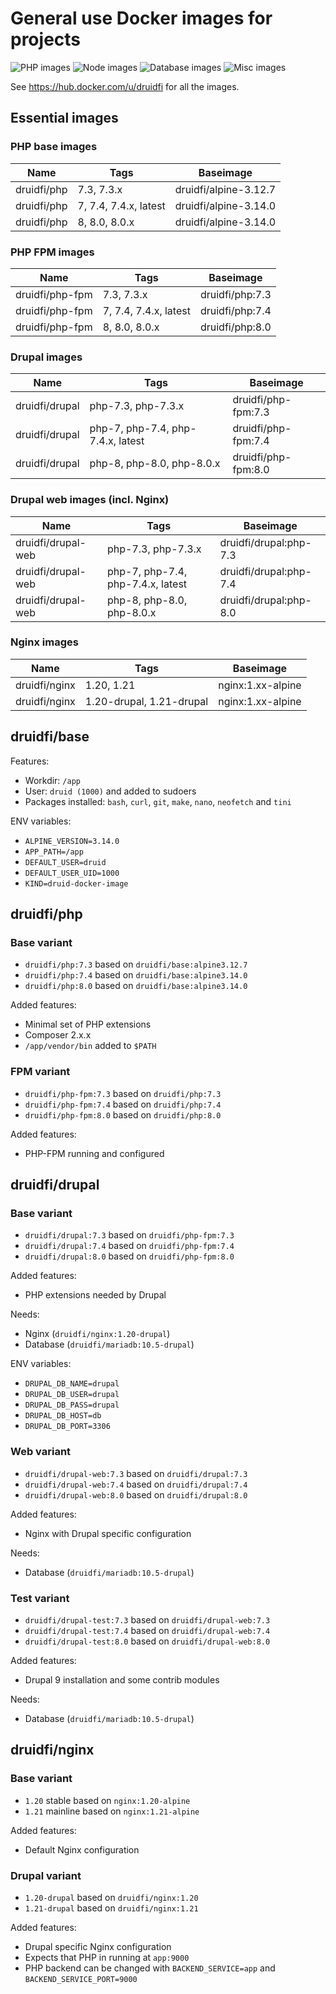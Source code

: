 # General use Docker images for projects

![PHP images](https://github.com/druidfi/docker-images/workflows/PHP%20images/badge.svg)
![Node images](https://github.com/druidfi/docker-images/workflows/Node%20images/badge.svg)
![Database images](https://github.com/druidfi/docker-images/workflows/Database%20images/badge.svg)
![Misc images](https://github.com/druidfi/docker-images/workflows/Misc%20images/badge.svg)

See https://hub.docker.com/u/druidfi for all the images.

## Essential images

### PHP base images

Name | Tags | Baseimage
--- | ------ | -----------
druidfi/php | 7.3, 7.3.x | druidfi/alpine-3.12.7
druidfi/php | 7, 7.4, 7.4.x, latest | druidfi/alpine-3.14.0
druidfi/php | 8, 8.0, 8.0.x | druidfi/alpine-3.14.0

### PHP FPM images

Name | Tags | Baseimage
--- | ------ | -----------
druidfi/php-fpm | 7.3, 7.3.x | druidfi/php:7.3
druidfi/php-fpm | 7, 7.4, 7.4.x, latest | druidfi/php:7.4
druidfi/php-fpm | 8, 8.0, 8.0.x | druidfi/php:8.0

### Drupal images

Name | Tags | Baseimage
--- | ------ | -----------
druidfi/drupal | php-7.3, php-7.3.x | druidfi/php-fpm:7.3
druidfi/drupal | php-7, php-7.4, php-7.4.x, latest | druidfi/php-fpm:7.4
druidfi/drupal | php-8, php-8.0, php-8.0.x | druidfi/php-fpm:8.0

### Drupal web images (incl. Nginx)

Name | Tags | Baseimage
--- | ------ | -----------
druidfi/drupal-web | php-7.3, php-7.3.x | druidfi/drupal:php-7.3
druidfi/drupal-web | php-7, php-7.4, php-7.4.x, latest | druidfi/drupal:php-7.4
druidfi/drupal-web | php-8, php-8.0, php-8.0.x | druidfi/drupal:php-8.0

### Nginx images

Name | Tags | Baseimage
--- | ------ | -----------
druidfi/nginx | 1.20, 1.21 | nginx:1.xx-alpine
druidfi/nginx | 1.20-drupal, 1.21-drupal | nginx:1.xx-alpine

## druidfi/base

Features:

- Workdir: `/app`
- User: `druid (1000)` and added to sudoers
- Packages installed: `bash`, `curl`, `git`, `make`, `nano`, `neofetch` and `tini`

ENV variables:

- `ALPINE_VERSION=3.14.0`
- `APP_PATH=/app`
- `DEFAULT_USER=druid`
- `DEFAULT_USER_UID=1000`
- `KIND=druid-docker-image`

## druidfi/php

### Base variant

- `druidfi/php:7.3` based on `druidfi/base:alpine3.12.7`
- `druidfi/php:7.4` based on `druidfi/base:alpine3.14.0`
- `druidfi/php:8.0` based on `druidfi/base:alpine3.14.0`

Added features:

- Minimal set of PHP extensions
- Composer 2.x.x
- `/app/vendor/bin` added  to `$PATH`

### FPM variant

- `druidfi/php-fpm:7.3` based on `druidfi/php:7.3`
- `druidfi/php-fpm:7.4` based on `druidfi/php:7.4`
- `druidfi/php-fpm:8.0` based on `druidfi/php:8.0`

Added features:

- PHP-FPM running and configured

## druidfi/drupal

### Base variant

- `druidfi/drupal:7.3` based on `druidfi/php-fpm:7.3`
- `druidfi/drupal:7.4` based on `druidfi/php-fpm:7.4`
- `druidfi/drupal:8.0` based on `druidfi/php-fpm:8.0`

Added features:

- PHP extensions needed by Drupal

Needs:

- Nginx (`druidfi/nginx:1.20-drupal`)
- Database (`druidfi/mariadb:10.5-drupal`)

ENV variables:

- `DRUPAL_DB_NAME=drupal`
- `DRUPAL_DB_USER=drupal`
- `DRUPAL_DB_PASS=drupal`
- `DRUPAL_DB_HOST=db`
- `DRUPAL_DB_PORT=3306`

### Web variant

- `druidfi/drupal-web:7.3` based on `druidfi/drupal:7.3`
- `druidfi/drupal-web:7.4` based on `druidfi/drupal:7.4`
- `druidfi/drupal-web:8.0` based on `druidfi/drupal:8.0`

Added features:

- Nginx with Drupal specific configuration

Needs:

- Database (`druidfi/mariadb:10.5-drupal`)

### Test variant

- `druidfi/drupal-test:7.3` based on `druidfi/drupal-web:7.3`
- `druidfi/drupal-test:7.4` based on `druidfi/drupal-web:7.4`
- `druidfi/drupal-test:8.0` based on `druidfi/drupal-web:8.0`

Added features:

- Drupal 9 installation and some contrib modules

Needs:

- Database (`druidfi/mariadb:10.5-drupal`)

## druidfi/nginx

### Base variant

- `1.20` stable based on `nginx:1.20-alpine`
- `1.21` mainline based on `nginx:1.21-alpine`

Added features:

- Default Nginx configuration

### Drupal variant

- `1.20-drupal` based on `druidfi/nginx:1.20`
- `1.21-drupal` based on `druidfi/nginx:1.21`

Added features:

- Drupal specific Nginx configuration
- Expects that PHP in running at `app:9000`
- PHP backend can be changed with `BACKEND_SERVICE=app` and `BACKEND_SERVICE_PORT=9000`
